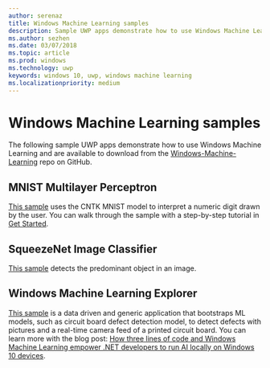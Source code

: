 ```yaml
---
author: serenaz
title: Windows Machine Learning samples
description: Sample UWP apps demonstrate how to use Windows Machine Learning.
ms.author: sezhen
ms.date: 03/07/2018
ms.topic: article
ms.prod: windows
ms.technology: uwp
keywords: windows 10, uwp, windows machine learning
ms.localizationpriority: medium
---
```


# Windows Machine Learning samples

The following sample UWP apps demonstrate how to use Windows Machine Learning and are available to download from the [Windows-Machine-Learning](https://github.com/Microsoft/Windows-Machine-Learning) repo on GitHub.

## MNIST Multilayer Perceptron

[This sample](https://github.com/Microsoft/Windows-Machine-Learning/tree/master/Samples/UWP/MNIST) uses the CNTK MNIST model to interpret a numeric digit drawn by the user. You can walk through the sample with a step-by-step tutorial in [Get Started](get-started.md).

## SqueezeNet Image Classifier

[This sample](https://github.com/Microsoft/Windows-Machine-Learning/tree/master/Samples/UWP/SqueezeNetObjectDetection) detects the predominant object in an image.

## Windows Machine Learning Explorer

[This sample](https://github.com/Microsoft/Windows-Machine-Learning/tree/master/Samples/UWP/WinMLExplorer) is a data driven and generic application that bootstraps ML models, such as circuit board defect detection model, to detect defects with pictures and a real-time camera feed of a printed circuit board. You can learn more with the blog post: [How three lines of code and Windows Machine Learning empower .NET developers to run AI locally on Windows 10 devices](https://aka.ms/winmlfordevsblog).

